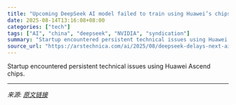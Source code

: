 ```yaml
---
title: "Upcoming DeepSeek AI model failed to train using Huawei’s chips"
date: 2025-08-14T13:16:08+08:00
categories: ["tech"]
tags: ["AI", "china", "deepseek", "NVIDIA", "syndication"]
summary: "Startup encountered persistent technical issues using Huawei Ascend chips."
source_url: "https://arstechnica.com/ai/2025/08/deepseek-delays-next-ai-model-due-to-poor-performance-of-chinese-made-chips/"
---
```


Startup encountered persistent technical issues using Huawei Ascend chips.

---

*来源: [原文链接](https://arstechnica.com/ai/2025/08/deepseek-delays-next-ai-model-due-to-poor-performance-of-chinese-made-chips/)*
